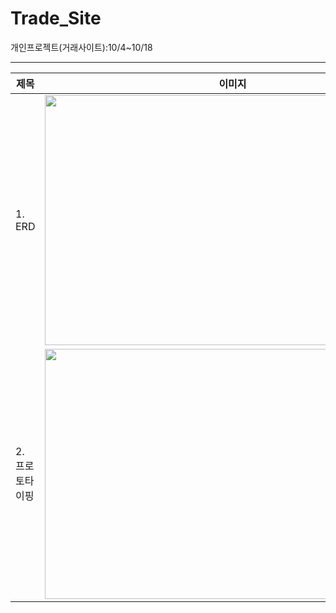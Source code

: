 # Trade_Site
개인프로젝트(거래사이트):10/4~10/18

---
|제목|이미지|설명|
|----|----------|--|
| 1. ERD |  <img src="https://user-images.githubusercontent.com/33335762/193827476-3a7fee2e-5530-4893-9891-18430edee05b.png" width="600" height="400"/> |ERD클라우드를 사용하여 만들었음_https://www.erdcloud.com/|
| 2. 프로토타이핑 |  <img src="https://user-images.githubusercontent.com/33335762/193828366-12d93cb2-1046-44f9-8074-90a73da727c0.png" width="600" height="400"/> |https://ovenapp.io/view/88pR3P91eguqbIJ2zaKkucn6ikZ6HM4h/|


